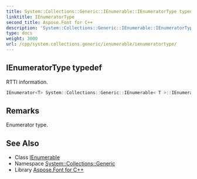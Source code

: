 ```yaml
---
title: System::Collections::Generic::IEnumerable::IEnumeratorType typedef
linktitle: IEnumeratorType
second_title: Aspose.Font for C++
description: 'System::Collections::Generic::IEnumerable::IEnumeratorType typedef. RTTI information in C++.'
type: docs
weight: 3000
url: /cpp/system.collections.generic/ienumerable/ienumeratortype/
---
```

## IEnumeratorType typedef


RTTI information.

```cpp
IEnumerator<T> System::Collections::Generic::IEnumerable< T >::IEnumeratorType
```

## Remarks


Enumerator type. 
## See Also

* Class [IEnumerable](../)
* Namespace [System::Collections::Generic](../../)
* Library [Aspose.Font for C++](../../../)
